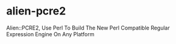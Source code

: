 # alien-pcre2
Alien::PCRE2, Use Perl To Build The New Perl Compatible Regular Expression Engine On Any Platform

